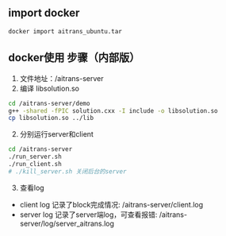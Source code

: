 ## import docker
```dash
docker import aitrans_ubuntu.tar
```
## docker使用 步骤（内部版）
1. 文件地址：/aitrans-server
2. 编译 libsolution.so
```bash
cd /aitrans-server/demo
g++ -shared -fPIC solution.cxx -I include -o libsolution.so
cp libsolution.so ../lib
```
2. 分别运行server和client
```bash
cd /aitrans-server
./run_server.sh
./run_client.sh
# ./kill_server.sh 关闭后台的server
```
3. 查看log
- client log 记录了block完成情况: /aitrans-server/client.log
- server log 记录了server端log，可查看报错: /aitrans-server/log/server_aitrans.log